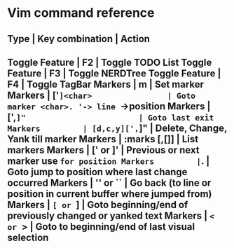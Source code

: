 # Vim command reference

Type            | Key combination               | Action
-----------------------------------------------------------------------------------------------------------------------
Toggle Feature  | F2                            | Toggle TODO List
Toggle Feature  | F3                            | Toggle NERDTree
Toggle Feature  | F4                            | Toggle TagBar
Markers		| m<char>		        | Set marker <char>
Markers		| ['`]<char>		        | Goto marker <char>. '-> line `->position
Markers         | [',`]"                        | Goto last exit
Markers         | [d,c,y][',`]<char>"           | Delete, Change, Yank till marker <char>
Markers         | :marks [<char>,[<char>]]      | List markers
Markers         | [' or ]'                      | Previous or next marker use ` for position
Markers         | `.                            | Goto jump to position where last change occurred
Markers         | '' or ``                      | Go back (to line or position in current buffer where jumped from)
Markers         | `[ or `]                      | Goto beginning/end of previously changed or yanked text
Markers         | `< or `>                      | Goto to beginning/end of last visual selection
-----------------------------------------------------------------------------------------------------------------------





                

